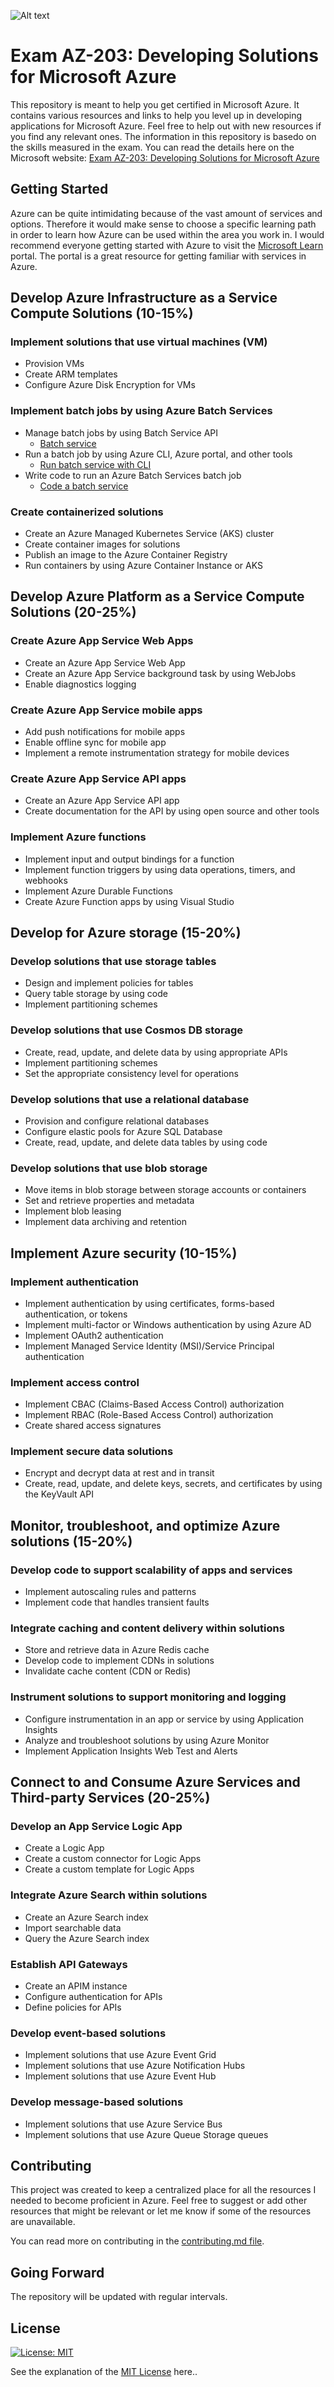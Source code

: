 ![Alt text](exam203.png?raw=true "Exam AZ-203")

# Exam AZ-203: Developing Solutions for Microsoft Azure

This repository is meant to help you get certified in Microsoft Azure. It contains various resources and links to help you level up in developing applications for Microsoft Azure. Feel free to help out with new resources if you find any relevant ones.
The information in this repository is basedo on the skills measured in the exam.
You can read the details here on the Microsoft website: [Exam AZ-203: Developing Solutions for Microsoft Azure](https://www.microsoft.com/en-us/learning/exam-AZ-203.aspx)

## Getting Started
Azure can be quite intimidating because of the vast amount of services and options.
Therefore it would make sense to choose a specific learning path in order to learn how Azure can be used within the area you work in.
I would recommend everyone getting started with Azure to visit the [Microsoft Learn](https://docs.microsoft.com/en-us/learn/) portal. The portal is a great resource for getting familiar with services in Azure.


## Develop Azure Infrastructure as a Service Compute Solutions (10-15%)

### Implement solutions that use virtual machines (VM)
* Provision VMs
* Create ARM templates
* Configure Azure Disk Encryption for VMs

### Implement batch jobs by using Azure Batch Services
* Manage batch jobs by using Batch Service API
  * [Batch service](https://docs.microsoft.com/en-us/rest/api/batchservice/)
* Run a batch job by using Azure CLI, Azure portal, and other tools
  * [Run batch service with CLI](https://docs.microsoft.com/en-us/azure/batch/quick-create-cli)
* Write code to run an Azure Batch Services batch job
  * [Code a batch service](https://docs.microsoft.com/en-us/azure/batch/quick-run-dotnet)

### Create containerized solutions
* Create an Azure Managed Kubernetes Service (AKS) cluster
* Create container images for solutions
* Publish an image to the Azure Container Registry
* Run containers by using Azure Container Instance or AKS

## Develop Azure Platform as a Service Compute Solutions (20-25%)

### Create Azure App Service Web Apps
* Create an Azure App Service Web App
* Create an Azure App Service background task by using WebJobs
* Enable diagnostics logging
### Create Azure App Service mobile apps
* Add push notifications for mobile apps
* Enable offline sync for mobile app
* Implement a remote instrumentation strategy for mobile devices
### Create Azure App Service API apps
* Create an Azure App Service API app
* Create documentation for the API by using open source and other tools
### Implement Azure functions
* Implement input and output bindings for a function
* Implement function triggers by using data operations, timers, and webhooks
* Implement Azure Durable Functions
* Create Azure Function apps by using Visual Studio

## Develop for Azure storage (15-20%)

### Develop solutions that use storage tables
* Design and implement policies for tables
* Query table storage by using code
* Implement partitioning schemes
### Develop solutions that use Cosmos DB storage
* Create, read, update, and delete data by using appropriate APIs
* Implement partitioning schemes
* Set the appropriate consistency level for operations
### Develop solutions that use a relational database
* Provision and configure relational databases
* Configure elastic pools for Azure SQL Database
* Create, read, update, and delete data tables by using code
### Develop solutions that use blob storage
* Move items in blob storage between storage accounts or containers
* Set and retrieve properties and metadata
* Implement blob leasing
* Implement data archiving and retention

## Implement Azure security (10-15%)

### Implement authentication
* Implement authentication by using certificates, forms-based authentication, or tokens
* Implement multi-factor or Windows authentication by using Azure AD
* Implement OAuth2 authentication
* Implement Managed Service Identity (MSI)/Service Principal authentication
### Implement access control
* Implement CBAC (Claims-Based Access Control) authorization
* Implement RBAC (Role-Based Access Control) authorization
* Create shared access signatures
### Implement secure data solutions
* Encrypt and decrypt data at rest and in transit
* Create, read, update, and delete keys, secrets, and certificates by using the KeyVault API

## Monitor, troubleshoot, and optimize Azure solutions (15-20%)

### Develop code to support scalability of apps and services
* Implement autoscaling rules and patterns
* Implement code that handles transient faults
### Integrate caching and content delivery within solutions
* Store and retrieve data in Azure Redis cache
* Develop code to implement CDNs in solutions
* Invalidate cache content (CDN or Redis)
### Instrument solutions to support monitoring and logging
* Configure instrumentation in an app or service by using Application Insights
* Analyze and troubleshoot solutions by using Azure Monitor
* Implement Application Insights Web Test and Alerts

## Connect to and Consume Azure Services and Third-party Services (20-25%)

### Develop an App Service Logic App
* Create a Logic App
* Create a custom connector for Logic Apps
* Create a custom template for Logic Apps
### Integrate Azure Search within solutions
* Create an Azure Search index
* Import searchable data
* Query the Azure Search index
### Establish API Gateways
* Create an APIM instance
* Configure authentication for APIs
* Define policies for APIs
### Develop event-based solutions
* Implement solutions that use Azure Event Grid
* Implement solutions that use Azure Notification Hubs
* Implement solutions that use Azure Event Hub
### Develop message-based solutions
* Implement solutions that use Azure Service Bus
* Implement solutions that use Azure Queue Storage queues

## Contributing
This project was created to keep a centralized place for all the resources I needed to become proficient in Azure. Feel free to suggest or add other resources that might be relevant or let me know if some of the resources are unavailable.

You can read more on contributing in the [contributing.md file](https://github.com/kristofferandreasen/AwesomeAzure/blob/master/CONTRIBUTING.md).

## Going Forward
The repository will be updated with regular intervals.

## License
[![License: MIT](https://img.shields.io/badge/License-MIT-yellow.svg)](https://opensource.org/licenses/MIT)

See the explanation of the [MIT License](https://opensource.org/licenses/MIT) here..
